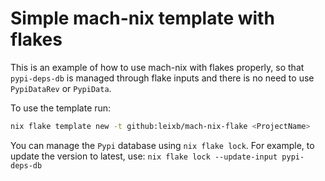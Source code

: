 # Simple mach-nix template with flakes

This is an example of how to use mach-nix with flakes properly, so
that `pypi-deps-db` is managed through flake inputs and there is
no need to use `PypiDataRev` or `PypiData`.

To use the template run:

```bash
nix flake template new -t github:leixb/mach-nix-flake <ProjectName>
```

You can manage the `Pypi` database using `nix flake lock`. For example, to
update the version to latest, use: `nix flake lock --update-input pypi-deps-db`
